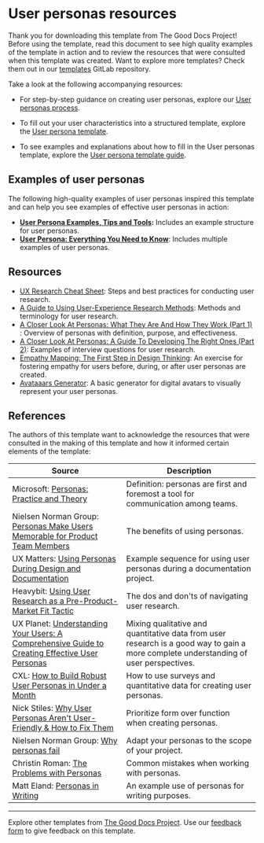 # User personas resources

Thank you for downloading this template from The Good Docs Project! Before using the template, read this document to see high quality examples of the template in action and to review the resources that were consulted when this template was created. Want to explore more templates? Check them out in our [templates](https://gitlab.com/tgdp/templates) GitLab repository.

Take a look at the following accompanying resources:

* For step-by-step guidance on creating user personas, explore our [User personas process](process_user-personas.md).

* To fill out your user characteristics into a structured template, explore the [User persona template](template_user-personas.md).

* To see examples and explanations about how to fill in the User personas template, explore the [User persona template guide](guide_user-personas.md).

## Examples of user personas

The following high-quality examples of user personas inspired this template and can help you see examples of effective user personas in action:

* **[User Persona Examples, Tips and Tools](https://www.konrad.com/research/user-persona):** Includes an example structure for user personas.
* **[User Persona: Everything You Need to Know](https://www.wowmakers.com/blog/user-persona/)**: Includes multiple examples of user personas.

## Resources

* [UX Research Cheat Sheet](https://www.nngroup.com/articles/ux-research-cheat-sheet/): Steps and best practices for conducting user research.
* [A Guide to Using User-Experience Research Methods](https://www.nngroup.com/articles/guide_ux-research-methods/): Methods and terminology for user research.
* [A Closer Look At Personas: What They Are And How They Work (Part 1)](https://www.smashingmagazine.com/2014/08/a-closer-look-at-personas-part-1/) : Overview of personas with definition, purpose, and effectiveness.
* [A Closer Look At Personas: A Guide To Developing The Right Ones (Part 2)](https://www.smashingmagazine.com/2014/08/a-closer-look-at-personas-part-2/): Examples of interview questions for user research.
* [Empathy Mapping: The First Step in Design Thinking](https://www.nngroup.com/articles/empathy-mapping/): An exercise for fostering empathy for users before, during, or after user personas are created.
* [Avataaars Generator](https://getavataaars.com/): A basic generator for digital avatars to visually represent your user personas.

## References

The authors of this template want to acknowledge the resources that were consulted in the making of this template and how it informed certain elements of the template:

| Source        | Description  |
|---------------|--------------|
| Microsoft: [Personas: Practice and Theory](https://www.microsoft.com/en-us/research/wp-content/uploads/2017/03/pruitt-grudinold.pdf) | Definition: personas are first and foremost a tool for communication among teams. |
| Nielsen Norman Group: [Personas Make Users Memorable for Product Team Members](https://www.nngroup.com/articles/persona/) | The benefits of using personas.|
| UX Matters: [Using Personas During Design and Documentation](https://www.uxmatters.com/mt/archives/2010/10/using-personas-during-design-and-documentation.php) | Example sequence for using user personas during a documentation project. |
| Heavybit: [Using User Research as a Pre-Product-Market Fit Tactic](https://www.heavybit.com/library/article/user-research-product-market-fit-tactic/) | The dos and don'ts of navigating user research. |
| UX Planet: [Understanding Your Users: A Comprehensive Guide to Creating Effective User Personas](https://uxplanet.org/understanding-your-users-a-comprehensive-guide_to-creating-effective-user-personas-b3f347113749) | Mixing qualitative and quantitative data from user research is a good way to gain a more complete understanding of user perspectives. |
| CXL: [How to Build Robust User Personas in Under a Month](https://cxl.com/blog/user-personas/) | How to use surveys and quantitative data for creating user personas. |
| Nick Stiles: [Why User Personas Aren't User-Friendly & How to Fix Them](https://medium.com/design-ibm/why-user-personas-arent-user-friendly-how-to-fix-them-33d27d392d60#:~:text=Without%20them%2C%20%E2%80%9Cthe%20user%E2%80%9D,needs%2C%20goals%2C%20and%20motivations) | Prioritize form over function when creating personas. |
| Nielsen Norman Group: [Why personas fail](https://www.nngroup.com/articles/why-personas-fail/)| Adapt your personas to the scope of your project. |
| Christin Roman: [The Problems with Personas](https://medium.com/typecode/the-problem-with-personas-b6734a08d37a) | Common mistakes when working with personas. |
| Matt Eland: [Personas in Writing](https://dev.to/integerman/personas-in-writing-1mk8) | An example use of personas for writing purposes. |

---

Explore other templates from [The Good Docs Project](https://gitlab.com/tgdp/templates). Use our [feedback form](https://thegooddocsproject.dev/feedback/?template=Persona%20resources) to give feedback on this template.
